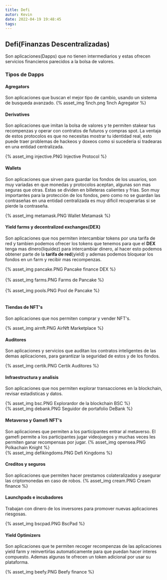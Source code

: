 ```yaml
---
title: Defi
autor: Kevin
date: 2022-04-19 19:48:45
tags:
---
```

## Defi(Finanzas Descentralizadas)
Son aplicaciones(Dapps) que no tienen intermediarios y estas ofrecen servicios financieros parecidos a la bolsa de valores.
### Tipos de Dapps

#### Agregators
Son aplicaciones que buscan el mejor tipo de cambio, usando un sistema de busqueda avanzado.
{% asset_img 1inch.png 1inch Agregator %}

#### Derivatives
Son aplicaciones que imitan la bolsa de valores y te permiten stakear tus recompenzas y operar con contratos de futuros y compras spot. La ventaja de estos protocolos es que no necesitas mostrar tu identidad real, esto puede traer problemas de hackeos y doxeos como si sucederia si tradearas en una entidad centralizada.

{% asset_img injective.PNG Injective Protocol %}

#### Wallets
Son aplicaciones que sirven para guardar los fondos de los usuarios, son muy variadas en que monedas y protocolos aceptan, algunas son mas seguras que otras. Estas se dividen en billeteras calientes y frias.
Son muy importantes para la protección de los fondos, pero como no se guardan las contraseñas en una entidad centralizada es muy dificil recuperarlas si se pierde la contraseña.

{% asset_img metamask.PNG Wallet Metamask %}

#### Yield farms y decentralized exchanges(DEX)
Son aplicaciones que nos permiten intercambiar tokens por una tarifa de red y tambien podemos ofrecer los tokens que tenemos para que el **DEX** tenga mas dinero(liquidez) para intercambiar dinero, al hacer esto podemos obtener parte de la **tarifa de red**(yield) y ademas podemos bloquear los fondos en un farm y recibir mas recompenzas.

{% asset_img pancake.PNG Pancake finance DEX %}  
<br/>
{% asset_img farms.PNG Farms de Pancake %}  
 <br/> 
{% asset_img pools.PNG Pool de Pancake %}   
<br/>

#### Tiendas de NFT's
Son aplicaciones que nos permiten comprar y vender NFT's.

{% asset_img airnft.PNG AirNft Marketplace %}

#### Auditores
Son aplicaciones y servicios que auditan los contratos inteligentes de las demas aplicaciones, para garantizar la seguridad de estos y de los fondos.

{% asset_img certik.PNG Certik Auditores %}

#### Infraestructura y analisis
Son aplicaciones que nos permiten explorar transacciones en la blockchain, revisar estadisticas y datos.

 {% asset_img bsc.PNG Explorardor de la blockchain BSC %}
 <br/>
  {% asset_img debank.PNG Seguidor de portafolio DeBank %}
 <br/>
 
 #### Metaverso y Gamefi NFT's
 Son aplicaciones que permiten a los participantes entrar al metaverso. El gamefi permite a los participantes jugar videojuegos y muchas veces les permiten ganar recompensas por jugar.
  {% asset_img opensea.PNG Polkachain Knight %}
   <br/>
   {% asset_img defikingdoms.PNG Defi Kingdoms %}

 #### Creditos y seguros
 Son aplicaciones que permiten hacer prestamos colateralizados y asegurar las criptomonedas en caso de robos.
 {% asset_img cream.PNG Cream finance %}
   <br/>

 #### Launchpads e incubadores
 Trabajan con dinero de los inversores para promover nuevas aplicaciones riesgosas.

  {% asset_img bscpad.PNG BscPad %}
  
 #### Yield Optimizers
Son aplicaciones que te permiten recoger recompenzas de las aplicaciones yield farm y reinvertirlas automaticamente para que puedan hacer interes compuesto. Ademas algunas te ofrecen un token adicional por usar su plataforma.

 {% asset_img beefy.PNG Beefy finance %}
